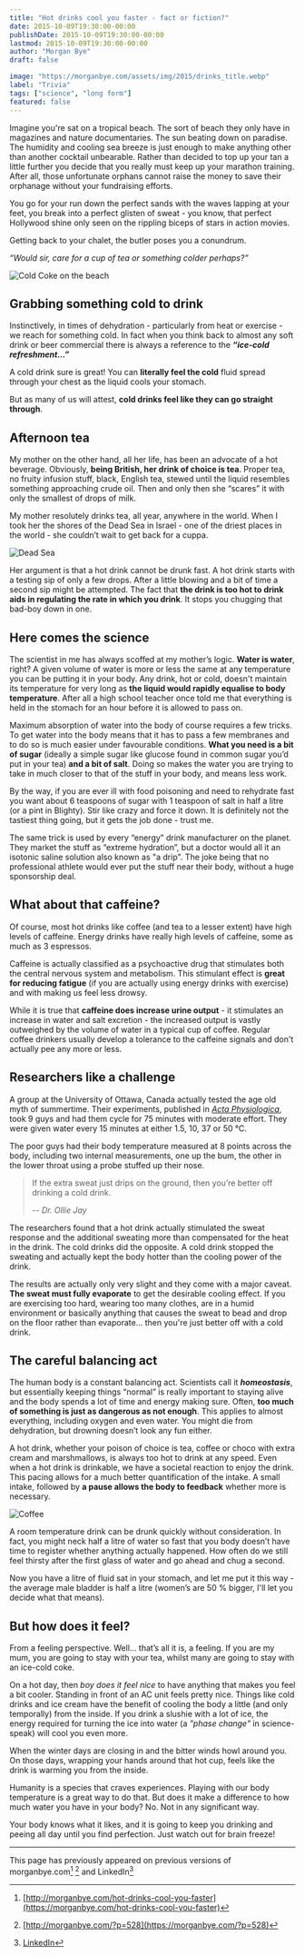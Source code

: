 ```yaml
---
title: "Hot drinks cool you faster - fact or fiction?"
date: 2015-10-09T19:30:00-00:00
publishDate: 2015-10-09T19:30:00-00:00
lastmod: 2015-10-09T19:30:00-00:00
author: "Morgan Bye"
draft: false

image: "https://morganbye.com/assets/img/2015/drinks_title.webp"
label: "Trivia"
tags: ["science", "long form"]
featured: false
---
```


Imagine you're sat on a tropical beach. The sort of beach they only have in magazines and nature documentaries. The sun beating down on paradise. The humidity and cooling sea breeze is just enough to make anything other than another cocktail unbearable. Rather than decided to top up your tan a little further you decide that you really must keep up your marathon training. After all, those unfortunate orphans cannot raise the money to save their orphanage without your fundraising efforts.

You go for your run down the perfect sands with the waves lapping at your feet, you break into a perfect glisten of sweat - you know, that perfect Hollywood shine only seen on the rippling biceps of stars in action movies.

Getting back to your chalet, the butler poses you a conundrum.

*“Would sir, care for a cup of tea or something colder perhaps?”*

![Cold Coke on the beach](https://morganbye.com/assets/img/2015/drinks_coke.webp)

## Grabbing something cold to drink

Instinctively, in times of dehydration - particularly from heat or exercise - we reach for something cold. In fact when you think back to almost any soft drink or beer commercial there is always a reference to the ***“ice-cold refreshment…”***

A cold drink sure is great! You can **literally feel the cold** fluid spread through your chest as the liquid cools your stomach.

But as many of us will attest, **cold drinks feel like they can go straight through**.

## Afternoon tea

My mother on the other hand, all her life, has been an advocate of a hot beverage. Obviously, **being British, her drink of choice is tea**. Proper tea, no fruity infusion stuff, black, English tea, stewed until the liquid resembles something approaching crude oil. Then and only then she “scares” it with only the smallest of drops of milk.

My mother resolutely drinks tea, all year, anywhere in the world. When I took her the shores of the Dead Sea in Israel - one of the driest places in the world - she couldn’t wait to get back for a cuppa.

![Dead Sea](https://morganbye.com/assets/img/2015/drinks_deadsea.webp)

Her argument is that a hot drink cannot be drunk fast. A hot drink starts with a testing sip of only a few drops. After a little blowing and a bit of time a second sip might be attempted. The fact that **the drink is too hot to drink aids in regulating the rate in which you drink**. It stops you chugging that bad-boy down in one.

## Here comes the science

The scientist in me has always scoffed at my mother’s logic. **Water is water**, right? A given volume of water is more or less the same at any temperature you can be putting it in your body. Any drink, hot or cold, doesn't maintain its temperature for very long as **the liquid would rapidly equalise to body temperature**. After all a high school teacher once told me that everything is held in the stomach for an hour before it is allowed to pass on.

Maximum absorption of water into the body of course requires a few tricks. To get water into the body means that it has to pass a few membranes and to do so is much easier under favourable conditions. **What you need is a bit of sugar** (ideally a simple sugar like glucose found in common sugar you’d put in your tea) **and a bit of salt**. Doing so makes the water you are trying to take in much closer to that of the stuff in your body, and means less work.

By the way, if you are ever ill with food poisoning and need to rehydrate fast you want about 6 teaspoons of sugar with 1 teaspoon of salt in half a litre (or a pint in Blighty). Stir like crazy and force it down. It is definitely not the tastiest thing going, but it gets the job done - trust me.

The same trick is used by every “energy” drink manufacturer on the planet. They market the stuff as “extreme hydration”, but a doctor would all it an isotonic saline solution also known as "a drip". The joke being that no professional athlete would ever put the stuff near their body, without a huge sponsorship deal.

## What about that caffeine?

Of course, most hot drinks like coffee (and tea to a lesser extent) have high levels of caffeine. Energy drinks have really high levels of caffeine, some as much as 3 espressos.

Caffeine is actually classified as a psychoactive drug that stimulates both the central nervous system and metabolism. This stimulant effect is **great for reducing fatigue** (if you are actually using energy drinks with exercise) and with making us feel less drowsy.

While it is true that **caffeine does increase urine output** - it stimulates an increase in water and salt excretion - the increased output is vastly outweighed by the volume of water in a typical cup of coffee. Regular coffee drinkers usually develop a tolerance to the caffeine signals and don't actually pee any more or less.

## Researchers like a challenge

A group at the University of Ottawa, Canada actually tested the age old myth of summertime. Their experiments, published in *[Acta Physiologica](http://www.ncbi.nlm.nih.gov/pubmed/22574769)*, took 9 guys and had them cycle for 75 minutes with moderate effort. They were given water every 15 minutes at either 1.5, 10, 37 or 50 °C.

The poor guys had their body temperature measured at 8 points across the body, including two internal measurements, one up the bum, the other in the lower throat using a probe stuffed up their nose.

> If the extra sweat just drips on the ground, then you’re better off drinking a cold drink.
>
> -- _Dr. Ollie Jay_


The researchers found that a hot drink actually stimulated the sweat response and the additional sweating more than compensated for the heat in the drink. The cold drinks did the opposite. A cold drink stopped the sweating and actually kept the body hotter than the cooling power of the drink.

The results are actually only very slight and they come with a major caveat. **The sweat must fully evaporate** to get the desirable cooling effect. If you are exercising too hard, wearing too many clothes, are in a humid environment or basically anything that causes the sweat to bead and drop on the floor rather than evaporate... then you're just better off with a cold drink.

## The careful balancing act

The human body is a constant balancing act. Scientists call it ***homeostasis***, but essentially keeping things “normal” is really important to staying alive and the body spends a lot of time and energy making sure. Often, **too much of something is just as dangerous as not enough**. This applies to almost everything, including oxygen and even water. You might die from dehydration, but drowning doesn’t look any fun either.

A hot drink, whether your poison of choice is tea, coffee or choco with extra cream and marshmallows, is always too hot to drink at any speed. Even when a hot drink is drinkable, we have a societal reaction to enjoy the drink. This pacing allows for a much better quantification of the intake. A small intake, followed by **a pause allows the body to feedback** whether more is necessary.

![Coffee](https://morganbye.com/assets/img/2015/drinks_coffee.webp)

A room temperature drink can be drunk quickly without consideration. In fact, you might neck half a litre of water so fast that you body doesn’t have time to register whether anything actually happened. How often do we still feel thirsty after the first glass of water and go ahead and chug a second.

Now you have a litre of fluid sat in your stomach, and let me put it this way - the average male bladder is half a litre (women’s are 50 % bigger, I'll let you decide what that means).

## But how does it feel?

From a feeling perspective. Well... that’s all it is, a feeling. If you are my mum, you are going to stay with your tea, whilst many are going to stay with an ice-cold coke.

On a hot day, then *boy does it feel nice* to have anything that makes you feel a bit cooler. Standing in front of an AC unit feels pretty nice. Things like cold drinks and ice cream have the benefit of cooling the body a little (and only temporally) from the inside. If you drink a slushie with a lot of ice, the energy required for turning the ice into water (a *"phase change"* in science-speak) will cool you even more.

When the winter days are closing in and the bitter winds howl around you. On those days, wrapping your hands around that hot cup, feels like the drink is warming you from the inside.

Humanity is a species that craves experiences. Playing with our body temperature is a great way to do that. But does it make a difference to how much water you have in your body? No. Not in any significant way.

Your body knows what it likes, and it is going to keep you drinking and peeing all day until you find perfection. Just watch out for brain freeze!


----
This page has previously appeared on previous versions of morganbye.com[^1] [^2] and LinkedIn[^3]

[^1]: [http://morganbye.com/hot-drinks-cool-you-faster](https://morganbye.com/hot-drinks-cool-you-faster)
[^2]: [http://morganbye.com/?p=528](https://morganbye.com/?p=528)
[^3]: [LinkedIn](https://www.linkedin.com/pulse/hot-drinks-cool-you-faster-fact-fiction-morgan-bye-phd/)
